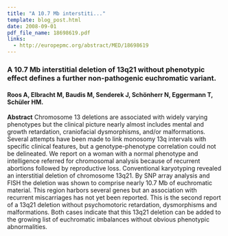 ```yaml
---
title: "A 10.7 Mb interstiti..."
template: blog_post.html 
date: 2008-09-01
pdf_file_name: 18698619.pdf
links:
  - http://europepmc.org/abstract/MED/18698619
---
```


### A 10.7 Mb interstitial deletion of 13q21 without phenotypic effect defines a further non-pathogenic euchromatic variant.
#### Roos A, Elbracht M, Baudis M, Senderek J, Schönherr N, Eggermann T, Schüler HM.

**Abstract** Chromosome 13 deletions are associated with widely varying phenotypes but the clinical picture nearly almost includes mental and growth retardation, craniofacial dysmorphisms, and/or malformations. Several attempts have been made to link monosomy 13q intervals with specific clinical features, but a genotype-phenotype correlation could not be delineated. We report on a woman with a normal phenotype and intelligence referred for chromosomal analysis because of recurrent abortions followed by reproductive loss.<!--more--> Conventional karyotyping revealed an interstitial deletion of chromosome 13q21. By SNP array analysis and FISH the deletion was shown to comprise nearly 10.7 Mb of euchromatic material. This region harbors several genes but an association with recurrent miscarriages has not yet been reported. This is the second report of a 13q21 deletion without psychomotoric retardation, dysmorphisms and malformations. Both cases indicate that this 13q21 deletion can be added to the growing list of euchromatic imbalances without obvious phenotypic abnormalities.

